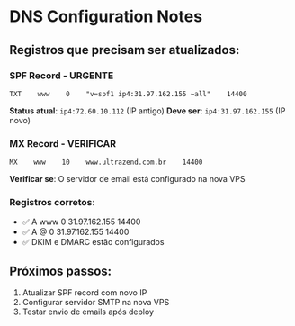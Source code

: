 # DNS Configuration Notes

## Registros que precisam ser atualizados:

### SPF Record - URGENTE
```
TXT    www    0    "v=spf1 ip4:31.97.162.155 ~all"    14400
```
**Status atual**: `ip4:72.60.10.112` (IP antigo)
**Deve ser**: `ip4:31.97.162.155` (IP novo)

### MX Record - VERIFICAR
```
MX    www    10    www.ultrazend.com.br    14400
```
**Verificar se**: O servidor de email está configurado na nova VPS

### Registros corretos:
- ✅ A    www    0    31.97.162.155    14400
- ✅ A    @      0    31.97.162.155    14400  
- ✅ DKIM e DMARC estão configurados

## Próximos passos:
1. Atualizar SPF record com novo IP
2. Configurar servidor SMTP na nova VPS
3. Testar envio de emails após deploy